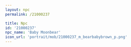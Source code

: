 ```yaml
---
layout: npc
permalink: /21000237

title: Npc
id: '21000237'
npc_name: 'Baby Moonbear'
icon_url: 'portrait/mob/21000237_m_bearbabybrown_p.png'
---
```

